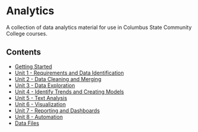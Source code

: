 # Analytics

A collection of data analytics material for use in Columbus State Community
College courses.

## Contents

- [Getting Started](getting-started.md)
- [Unit 1 - Requirements and Data Identification](01-Requirements-Data-Identification.ipynb)
- [Unit 2 - Data Cleaning and Merging](02-Clean-Merge.ipynb)
- [Unit 3 - Data Exploration](03-Exploration.ipynb)
- [Unit 4 - Identify Trends and Creating Models](04-Trends-Models.ipynb)
- [Unit 5 - Text Analysis](05-Text-Analysis.ipynb)
- [Unit 6 - Visualization](06-Visualization.ipynb)
- [Unit 7 - Reporting and Dashboards](07-Reporting-Dashboards.ipynb)
- [Unit 8 - Automation](08-Automation.ipynb)
- [Data Files](data/)
